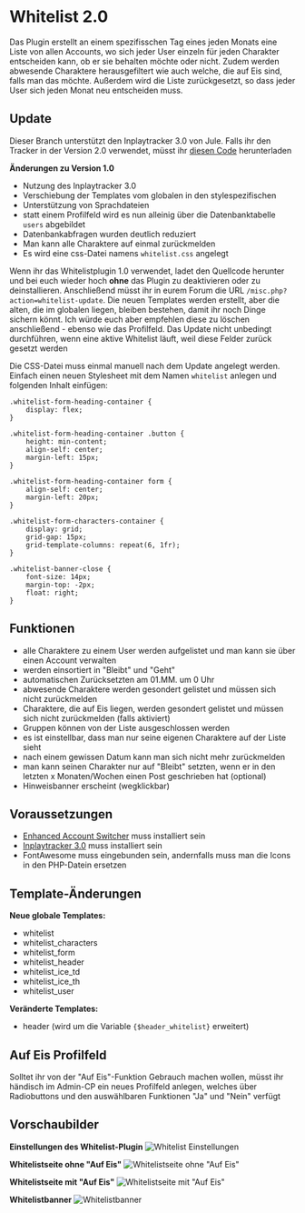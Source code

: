 # Whitelist 2.0
Das Plugin erstellt an einem spezifisschen Tag eines jeden Monats eine Liste von allen Accounts, wo sich jeder User einzeln für jeden Charakter entscheiden kann, ob er sie behalten möchte oder nicht. Zudem werden abwesende Charaktere herausgefiltert wie auch welche, die auf Eis sind, falls man das möchte. Außerdem wird die Liste zurückgesetzt, so dass jeder User sich jeden Monat neu entscheiden muss.

## Update
Dieser Branch unterstützt den Inplaytracker 3.0 von Jule. Falls ihr den Tracker in der Version 2.0 verwendet, müsst ihr [diesen Code](https://github.com/aheartforspinach/Whitelist/tree/version1) herunterladen

__Änderungen zu Version 1.0__
* Nutzung des Inplaytracker 3.0
* Verschiebung der Templates vom globalen in den stylespezifischen
* Unterstützung von Sprachdateien
* statt einem Profilfeld wird es nun alleinig über die Datenbanktabelle `users` abgebildet
* Datenbankabfragen wurden deutlich reduziert
* Man kann alle Charaktere auf einmal zurückmelden
* Es wird eine css-Datei namens `whitelist.css` angelegt

Wenn ihr das Whitelistplugin 1.0 verwendet, ladet den Quellcode herunter und bei euch wieder hoch **ohne** das Plugin zu deaktivieren oder zu deinstallieren. Anschließend müsst ihr in eurem Forum die URL `/misc.php?action=whitelist-update`. Die neuen Templates werden erstellt, aber die alten, die im globalen liegen, bleiben bestehen, damit ihr noch Dinge sichern könnt. Ich würde euch aber empfehlen diese zu löschen anschließend - ebenso wie das Profilfeld. Das Update nicht unbedingt durchführen, wenn eine aktive Whitelist läuft, weil diese Felder zurück gesetzt werden

Die CSS-Datei muss einmal manuell nach dem Update angelegt werden. Einfach einen neuen Stylesheet mit dem Namen `whitelist` anlegen und folgenden Inhalt einfügen:

```
.whitelist-form-heading-container {
    display: flex;
}

.whitelist-form-heading-container .button {
    height: min-content;
    align-self: center;
    margin-left: 15px;	
}

.whitelist-form-heading-container form {
    align-self: center;
    margin-left: 20px;
}

.whitelist-form-characters-container {
    display: grid;
    grid-gap: 15px;
    grid-template-columns: repeat(6, 1fr);
}

.whitelist-banner-close {
    font-size: 14px;
    margin-top: -2px;
    float: right;
}
```


## Funktionen
* alle Charaktere zu einem User werden aufgelistet und man kann sie über einen Account verwalten
* werden einsortiert in "Bleibt" und "Geht"
* automatischen Zurücksetzten am 01.MM. um 0 Uhr
* abwesende Charaktere werden gesondert gelistet und müssen sich nicht zurückmelden
* Charaktere, die auf Eis liegen, werden gesondert gelistet und müssen sich nicht zurückmelden (falls aktiviert)
* Gruppen können von der Liste ausgeschlossen werden
* es ist einstellbar, dass man nur seine eigenen Charaktere auf der Liste sieht
* nach einem gewissen Datum kann man sich nicht mehr zurückmelden
* man kann seinen Charakter nur auf "Bleibt" setzten, wenn er in den letzten x Monaten/Wochen einen Post geschrieben hat (optional)
* Hinweisbanner erscheint (wegklickbar)


## Voraussetzungen
* [Enhanced Account Switcher](http://doylecc.altervista.org/bb/downloads.php?dlid=26&cat=2) muss installiert sein 
* [Inplaytracker 3.0](https://github.com/ItsSparksFly/mybb-inplaytracker/) muss installiert sein
* FontAwesome muss eingebunden sein, andernfalls muss man die Icons in den PHP-Datein ersetzen


## Template-Änderungen
__Neue globale Templates:__
* whitelist
* whitelist_characters
* whitelist_form
* whitelist_header
* whitelist_ice_td
* whitelist_ice_th
* whitelist_user

__Veränderte Templates:__
* header (wird um die Variable `{$header_whitelist}` erweitert)


## Auf Eis Profilfeld
Solltet ihr von der "Auf Eis"-Funktion Gebrauch machen wollen, müsst ihr händisch im Admin-CP ein neues Profilfeld anlegen, welches über Radiobuttons und den auswählbaren Funktionen "Ja" und "Nein" verfügt


## Vorschaubilder
__Einstellungen des Whitelist-Plugin__
![Whitelist Einstellungen](https://i.imgur.com/9D2jdPn.png)

__Whitelistseite ohne "Auf Eis"__
![Whitelistseite ohne "Auf Eis"](https://i.imgur.com/PVS1JVG.png)

__Whitelistseite mit "Auf Eis"__
![Whitelistseite mit "Auf Eis"](https://i.imgur.com/4PeenZy.png)

__Whitelistbanner__
![Whitelistbanner](https://i.imgur.com/uItM8rI.png)
